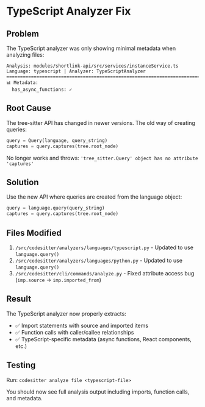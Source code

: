 # TypeScript Analyzer Fix

## Problem
The TypeScript analyzer was only showing minimal metadata when analyzing files:
```
Analysis: modules/shortlink-api/src/services/instanceService.ts
Language: typescript | Analyzer: TypeScriptAnalyzer
================================================================================
📊 Metadata:
  has_async_functions: ✓
```

## Root Cause
The tree-sitter API has changed in newer versions. The old way of creating queries:
```python
query = Query(language, query_string)
captures = query.captures(tree.root_node)
```

No longer works and throws: `'tree_sitter.Query' object has no attribute 'captures'`

## Solution
Use the new API where queries are created from the language object:
```python
query = language.query(query_string)
captures = query.captures(tree.root_node)
```

## Files Modified
1. `/src/codesitter/analyzers/languages/typescript.py` - Updated to use `language.query()`
2. `/src/codesitter/analyzers/languages/python.py` - Updated to use `language.query()`
3. `/src/codesitter/cli/commands/analyze.py` - Fixed attribute access bug (`imp.source` → `imp.imported_from`)

## Result
The TypeScript analyzer now properly extracts:
- ✅ Import statements with source and imported items
- ✅ Function calls with caller/callee relationships
- ✅ TypeScript-specific metadata (async functions, React components, etc.)

## Testing
Run: `codesitter analyze file <typescript-file>`

You should now see full analysis output including imports, function calls, and metadata.
